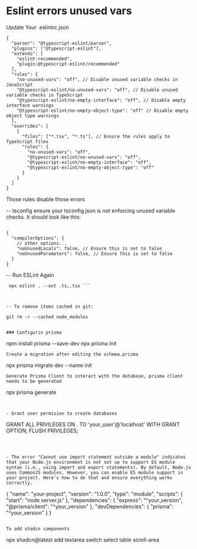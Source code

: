 # Eslint errors unused vars

Update Your .eslintrc.json

```
{
  "parser": "@typescript-eslint/parser",
  "plugins": ["@typescript-eslint"],
  "extends": [
    "eslint:recommended",
    "plugin:@typescript-eslint/recommended"
  ],
  "rules": {
    "no-unused-vars": "off", // Disable unused variable checks in JavaScript
    "@typescript-eslint/no-unused-vars": "off", // Disable unused variable checks in TypeScript
    "@typescript-eslint/no-empty-interface": "off", // Disable empty interface warnings
    "@typescript-eslint/no-empty-object-type": "off" // Disable empty object type warnings
  },
  "overrides": [
    {
      "files": ["*.tsx", "*.ts"], // Ensure the rules apply to TypeScript files
      "rules": {
        "no-unused-vars": "off",
        "@typescript-eslint/no-unused-vars": "off",
        "@typescript-eslint/no-empty-interface": "off",
        "@typescript-eslint/no-empty-object-type": "off"
      }
    }
  ]
}

```

Those rules disable those errors

-- tsconfig
ensure your tsconfig.json is not enforcing unused variable checks. It should look like this:

```
 
{
  "compilerOptions": {
    // other options...
    "noUnusedLocals": false, // Ensure this is set to false
    "noUnusedParameters": false, // Ensure this is set to false
  }
}

```



-- Run ESLint Again

```
 npx eslint . --ext .ts,.tsx ```



-- To remove items cached in git:

git rm -r --cached node_modules


### Configurin prisma
```
npm install prisma --save-dev
npx prisma init
```
Create a migration after editing the schema.prisma
```
npx prisma migrate dev --name init

```
Generate Prisma Client to interact with the database, prisma client needs to be generated
```

npx prisma generate

```


- Grant user permision to create databases

```
GRANT ALL PRIVILEGES ON *.* TO 'your_user'@'localhost' WITH GRANT OPTION;
FLUSH PRIVILEGES;



```



- The error "Cannot use import statement outside a module" indicates that your Node.js environment is not set up to support ES module syntax (i.e., using import and export statements). By default, Node.js uses CommonJS modules. However, you can enable ES module support in your project. Here’s how to do that and ensure everything works correctly.
```

{
  "name": "your-project",
  "version": "1.0.0",
  "type": "module",
  "scripts": {
    "start": "node server.js"
  },
  "dependencies": {
    "express": "^your_version",
    "@prisma/client": "^your_version"
  },
  "devDependencies": {
    "prisma": "^your_version"
  }
}

```

To add shadcn components

```

npx shadcn@latest add textarea switch select table scroll-area

```